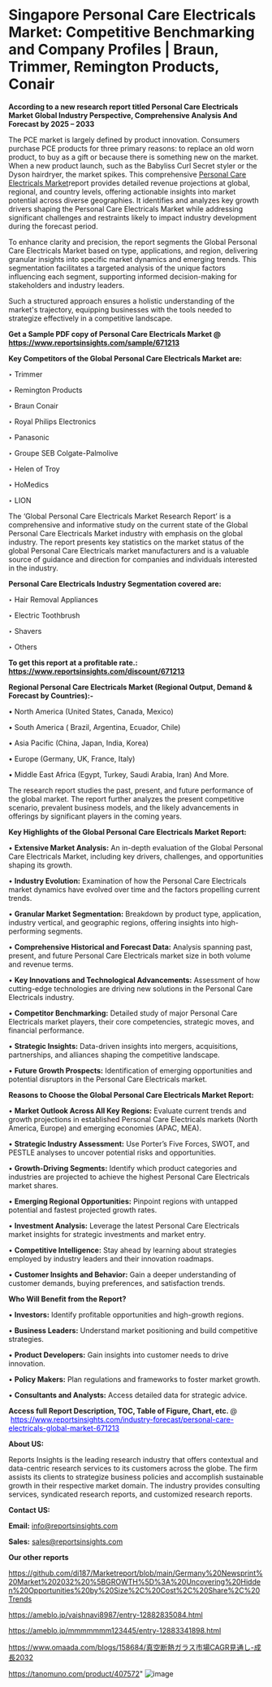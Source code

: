 # Singapore Personal Care Electricals Market: Competitive Benchmarking and Company Profiles | Braun, Trimmer, Remington Products, Conair

<strong>According to a new research report titled Personal Care Electricals Market Global Industry Perspective, Comprehensive Analysis And Forecast by 2025 – 2033</strong>

The PCE market is largely defined by product innovation. Consumers purchase PCE products for three primary reasons: to replace an old worn product, to buy as a gift or because there is something new on the market. When a new product launch, such as the Babyliss Curl Secret styler or the Dyson hairdryer, the market spikes. This comprehensive <a href=https://www.reportsinsights.com/sample/671213>Personal Care Electricals Market</a>report provides detailed revenue projections at global, regional, and country levels, offering actionable insights into market potential across diverse geographies. It identifies and analyzes key growth drivers shaping the Personal Care Electricals Market while addressing significant challenges and restraints likely to impact industry development during the forecast period.

To enhance clarity and precision, the report segments the Global Personal Care Electricals Market based on type, applications, and region, delivering granular insights into specific market dynamics and emerging trends. This segmentation facilitates a targeted analysis of the unique factors influencing each segment, supporting informed decision-making for stakeholders and industry leaders.

Such a structured approach ensures a holistic understanding of the market's trajectory, equipping businesses with the tools needed to strategize effectively in a competitive landscape.

<strong>Get a Sample PDF copy of Personal Care Electricals Market </strong><strong>@<a href=https://www.reportsinsights.com/sample/671213 style=color:#0000ff;> https://www.reportsinsights.com/sample/671213</a></strong></font>

<strong>Key Competitors of the Global Personal Care Electricals Market are:</strong>

‣ Trimmer

‣ Remington Products

‣ Braun Conair

‣ Royal Philips Electronics

‣ Panasonic

‣ Groupe SEB Colgate-Palmolive

‣ Helen of Troy

‣ HoMedics

‣ LION

The ‘Global Personal Care Electricals Market Research Report’ is a comprehensive and informative study on the current state of the Global Personal Care Electricals Market industry with emphasis on the global industry. The report presents key statistics on the market status of the global Personal Care Electricals market manufacturers and is a valuable source of guidance and direction for companies and individuals interested in the industry.

<strong>Personal Care Electricals Industry Segmentation covered are:</strong>

‣ Hair Removal Appliances

‣ Electric Toothbrush

‣ Shavers

‣ Others

<strong>To get this report at a profitable rate.: <a href=https://www.reportsinsights.com/discount/671213 style=color:#0000ff;>https://www.reportsinsights.com/discount/671213</a></strong></font>

<strong>Regional Personal Care Electricals Market (Regional Output, Demand &amp; Forecast by Countries):-</strong>

• North America (United States, Canada, Mexico)

• South America ( Brazil, Argentina, Ecuador, Chile)

• Asia Pacific (China, Japan, India, Korea)

• Europe (Germany, UK, France, Italy)

• Middle East Africa (Egypt, Turkey, Saudi Arabia, Iran) And More.

The research report studies the past, present, and future performance of the global market. The report further analyzes the present competitive scenario, prevalent business models, and the likely advancements in offerings by significant players in the coming years.

<strong>Key Highlights of the Global Personal Care Electricals Market Report:</strong>

• <strong>Extensive Market Analysis:</strong> An in-depth evaluation of the Global Personal Care Electricals Market, including key drivers, challenges, and opportunities shaping its growth.

• <strong>Industry Evolution:</strong> Examination of how the Personal Care Electricals market dynamics have evolved over time and the factors propelling current trends.

• <strong>Granular Market Segmentation:</strong> Breakdown by product type, application, industry vertical, and geographic regions, offering insights into high-performing segments.

• <strong>Comprehensive Historical and Forecast Data:</strong> Analysis spanning past, present, and future Personal Care Electricals market size in both volume and revenue terms.

• <strong>Key Innovations and Technological Advancements:</strong> Assessment of how cutting-edge technologies are driving new solutions in the Personal Care Electricals industry.

• <strong>Competitor Benchmarking:</strong> Detailed study of major Personal Care Electricals market players, their core competencies, strategic moves, and financial performance.

• <strong>Strategic Insights:</strong> Data-driven insights into mergers, acquisitions, partnerships, and alliances shaping the competitive landscape.

• <strong>Future Growth Prospects:</strong> Identification of emerging opportunities and potential disruptors in the Personal Care Electricals market.

<strong>Reasons to Choose the Global Personal Care Electricals Market Report:</strong>

• <strong>Market Outlook Across All Key Regions:</strong> Evaluate current trends and growth projections in established Personal Care Electricals markets (North America, Europe) and emerging economies (APAC, MEA).

• <strong>Strategic Industry Assessment:</strong> Use Porter’s Five Forces, SWOT, and PESTLE analyses to uncover potential risks and opportunities.

• <strong>Growth-Driving Segments:</strong> Identify which product categories and industries are projected to achieve the highest Personal Care Electricals market shares.

• <strong>Emerging Regional Opportunities:</strong> Pinpoint regions with untapped potential and fastest projected growth rates.

• <strong>Investment Analysis:</strong> Leverage the latest Personal Care Electricals market insights for strategic investments and market entry.

• <strong>Competitive Intelligence:</strong> Stay ahead by learning about strategies employed by industry leaders and their innovation roadmaps.

• <strong>Customer Insights and Behavior:</strong> Gain a deeper understanding of customer demands, buying preferences, and satisfaction trends.

<strong>Who Will Benefit from the Report?</strong>

• <strong>Investors:</strong> Identify profitable opportunities and high-growth regions.

• <strong>Business Leaders:</strong> Understand market positioning and build competitive strategies.

• <strong>Product Developers:</strong> Gain insights into customer needs to drive innovation.

• <strong>Policy Makers:</strong> Plan regulations and frameworks to foster market growth.

• <strong>Consultants and Analysts:</strong> Access detailed data for strategic advice.
</ul>
<strong>Access full Report Description, TOC, Table of Figure, Chart, etc. </strong>@  <a href=https://www.reportsinsights.com/industry-forecast/personal-care-electricals-global-market-671213 style=color:#0000ff;>https://www.reportsinsights.com/industry-forecast/personal-care-electricals-global-market-671213</a></font>

<strong><strong>About US</strong>:</strong>

Reports Insights is the leading research industry that offers contextual and data-centric research services to its customers across the globe. The firm assists its clients to strategize business policies and accomplish sustainable growth in their respective market domain. The industry provides consulting services, syndicated research reports, and customized research reports.

<strong>Contact US:</strong>

<p class=""""><b>Email:</b> <a href=mailto:info@reportsinsights.com>info@reportsinsights.com</a></p>
<p class=""""><b>Sales:</b> <a href=mailto:sales@reportsinsights.com>sales@reportsinsights.com</a></p>

<strong>Our other reports</strong>

<a href=https://github.com/di187/Marketreport/blob/main/Germany%20Newsprint%20Market%202032%20%5BGROWTH%5D%3A%20Uncovering%20Hidden%20Opportunities%20by%20Size%2C%20Cost%2C%20Share%2C%20Trends>https://github.com/di187/Marketreport/blob/main/Germany%20Newsprint%20Market%202032%20%5BGROWTH%5D%3A%20Uncovering%20Hidden%20Opportunities%20by%20Size%2C%20Cost%2C%20Share%2C%20Trends</a>

<a href=https://ameblo.jp/vaishnavi8987/entry-12882835084.html>https://ameblo.jp/vaishnavi8987/entry-12882835084.html</a>

<a href=https://ameblo.jp/mmmmmmm123445/entry-12883341898.html>https://ameblo.jp/mmmmmmm123445/entry-12883341898.html</a>

<a href=https://www.omaada.com/blogs/158684/真空断熱ガラス市場CAGR見通し-成長2032>https://www.omaada.com/blogs/158684/真空断熱ガラス市場CAGR見通し-成長2032</a>

<a href=https://tanomuno.com/product/407572>https://tanomuno.com/product/407572</a>"
![image](https://github.com/user-attachments/assets/f93b48e8-7339-435c-ad1b-a45b453fc78f)
